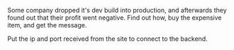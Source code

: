 Some company dropped it's dev build into production, and afterwards they found out that their profit went negative. Find out how, buy the expensive item, and get the message.

Put the ip and port received from the site to connect to the backend.
